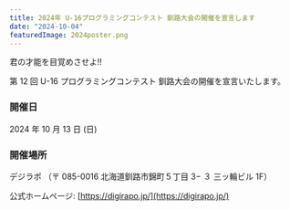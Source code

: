 ```yaml
---
title: 2024年 U-16プログラミングコンテスト 釧路大会の開催を宣言します
date: "2024-10-04"
featuredImage: 2024poster.png
---
```


君の才能を目覚めさせよ!!

第 12 回 U-16 プログラミングコンテスト 釧路大会の開催を宣言いたします。

### 開催日

2024 年 10 月 13 日 (日)

### 開催場所

デジラポ （〒 085-0016 北海道釧路市錦町５丁目 3− ３ 三ッ輪ビル 1F）

公式ホームページ: [https://digirapo.jp/](https://digirapo.jp/)
